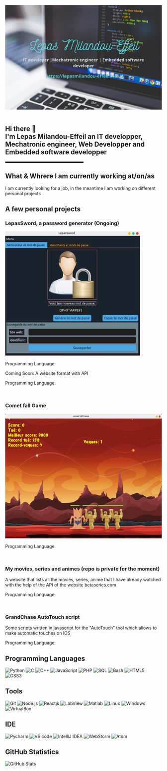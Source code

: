 <!--
**Thepas/Thepas** is a ✨ _special_ ✨ repository because its `README.md` (this file) appears on your GitHub profile.

Here are some ideas to get you started:

- 🔭 I’m currently working on ...
- 🌱 I’m currently learning ...
- 👯 I’m looking to collaborate on ...
- 🤔 I’m looking for help with ...
- 💬 Ask me about ...
- 📫 How to reach me: ...
- 😄 Pronouns: ...
- ⚡ Fun fact: ...
-->
<div align="center" >
  <a href="https://lepasmilandou-effeil.com/"><img src="img/Lepas_Milandou-Effeil.png"/></a>
</div>
<br>

<h2> Hi there 👋 <br>
I'm <strong>Lepas Milandou-Effeil</strong> 
an IT developper, Mechatronic engineer, Web Developper and Embedded software developper </h2>

<hr width="50%" style="height: 5px;">

## What & Whrere I am currently working at/on/as
<p> I am currently looking for a job, in the meantime I am working on different personal projects</p>

## A few personal projects
<h3>LepasSword, a password generator (Ongoing)</h3>
<img src="img/lepassword.png" alt="" style="height: 400px;">
<br>
<p> Programming Language: <img src="https://img.shields.io/badge/-Python-teal?style=flat&logo=Python&logoColor=white" alt=""></p>

<p>Coming Soon: A website format with API</p> 
<p> Programming Language: <img src="https://img.shields.io/badge/-React-blue?style=flat&logo=React&logoColor=white" alt="">
    <img src="https://img.shields.io/badge/-Django-teal?style=flat&logo=Django&logoColor=white" alt="">
    <img src="https://img.shields.io/badge/-JavaScript-yellow?style=flat&logo=JavaScript&logoColor=white" alt="">
</p>

<br>

<h3>Comet fall Game</h3>
<img src="img/comet_fall.png" alt="" style="height: 400px;">
<br>
<p> Programming Language: <img src="https://img.shields.io/badge/-Python-teal?style=flat&logo=Python&logoColor=white" alt=""></p>

<br>

<h3>My movies, series and animes (repo is private for the moment)</h3>
<p> A website that lists all the movies, series, anime 
    that I have already watched with the help of the API of the website betaseries.com </p>
<p> Programming Language: <img src="https://img.shields.io/badge/-React-blue?style=flat&logo=React&logoColor=white" alt="">
        <img src="https://img.shields.io/badge/-JavaScript-yellow?style=flat&logo=JavaScript&logoColor=white" alt="">
        <img src="https://img.shields.io/badge/-Node.js-339933?style=flat&logo=Node.js&logoColor=white" alt="">
</p>
<br>

<h3>GrandChase AutoTouch script</h3>
<p>Some scripts written in javascript for the "AutoTouch" tool which allows to make automatic touches on IOS </p>
<p> Programming Language: 
        <img src="https://img.shields.io/badge/-JavaScript-yellow?style=flat&logo=JavaScript&logoColor=white" alt="">
</p>

## Programming Languages

![Python](https://img.shields.io/badge/-Python-teal?style=flat&logo=Python&logoColor=white)
![C](https://img.shields.io/badge/-C-darkgrey?style=flat&logo=C&logoColor=white)
![C++](https://img.shields.io/badge/-C++-blue?style=flat&logo=C%2B%2B&logoColor=white)
![JavaScript](https://img.shields.io/badge/-JavaScript-yellow?style=flat&logo=JavaScript&logoColor=white)
![PHP](https://img.shields.io/badge/-PHP-mediumpurple?style=flat&logo=PHP&logoColor=white)
![SQL](https://img.shields.io/badge/-SQL-lightsteelblue?style=flat&logo=MySQL&logoColor=white)
![Bash](https://img.shields.io/badge/-Bash-limegreen?style=flat&logo=GNU-Bash&logoColor=white)
![HTML5](https://img.shields.io/badge/-HTML5-tomato?style=flat&logo=HTML5&logoColor=white)
![CSS3](https://img.shields.io/badge/-CSS3-darkblue?style=flat&logo=CSS3&logoColor=white)


## Tools

![Git](https://img.shields.io/badge/-Git-tomato?style=flat&logo=Git&logoColor=white)
![Node.js](https://img.shields.io/badge/-Node.js-339933?style=flat&logo=Node.js&logoColor=white)
![Reactjs](https://img.shields.io/badge/-React-blue?style=flat&logo=React&logoColor=white)
![LabView](https://img.shields.io/badge/-Labview-gray?style=flat&logo=Labview&logoColor=yellow)
![Matlab](https://img.shields.io/badge/-Matlab-9cf?style=flat)
![Linux](https://img.shields.io/badge/-Linux-black?style=flat&logo=Linux&logoColor=white)
![Windows](https://img.shields.io/badge/-Windows-0078D6?style=flat&logo=Windows&logoColor=white)
![VirtualBox](https://img.shields.io/badge/-VirtualBox-183A61?style=flat&logo=VirtualBox&logoColor=white)


## IDE

![Pycharm](https://img.shields.io/badge/-Pycharm-fcf84a?style=plastic&logo=pycharm&logoColor=black)
![VS code](https://img.shields.io/badge/-vscode-2b2b30?style=plastic&logo=visual-studio-code&logoColor=blue)
![IntelliJ IDEA](https://img.shields.io/badge/-IntelliJ_IDEA-fcf84a?style=plastic&logo=intellij-idea&logoColor=black)
![WebStorm](https://img.shields.io/badge/-webstorm-fcf84a?style=plastic&logo=webstorm&logoColor=black)
![Atom](https://img.shields.io/badge/-Atom-grey?style=flat&logo=Atom&logoColor=white)

## GitHub Statistics

![GitHub
Stats](https://github-readme-stats.vercel.app/api?username=Thepas&count_private=true&show_icons=true&theme=dark)